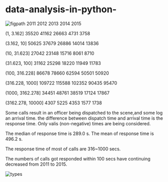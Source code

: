 # data-analysis-in-python-

![figpath](https://cloud.githubusercontent.com/assets/8493530/14773151/96ada550-0a74-11e6-93d0-ac879fcda739.png)
                     	2011     2012    	2013	   2014	   2015
                     	
(1, 3.162]	         35520  	41162	   26663	   4731	   3758

(3.162, 10]	         50625  	37679	   26886	  14014 	13836

(10, 31.623]      	 27042   	23148	   15716     8061    8710

(31.623, 100]  	     31162  	25298	   18220  	11949	  11783

(100, 316.228]    	 86678  	78660	   62594  	50501	  50920

(316.228, 1000]	    109722	 115588  	102352	  90435	  95470

(1000, 3162.278]	   34451	  48761	   38519  	17124	  17867

(3162.278, 10000]	    4307  	5225    	4353  	1577  	1738


Some calls result in an officer being dispatched to the scene,and some log an arrival time. the difference between dispatch time and arrival time is the response time. Only valis (non-negative) times are being considered.

The median of response time is 289.0 s. The mean of response time is 496.2 s.

The response time of most of calls are 316~1000 secs.

The numbers of calls got responded within 100 secs have continuing decreased from 2011 to 2015.


![types](https://cloud.githubusercontent.com/assets/8493530/14772787/14418b12-0a70-11e6-986f-7b0972871810.png)
